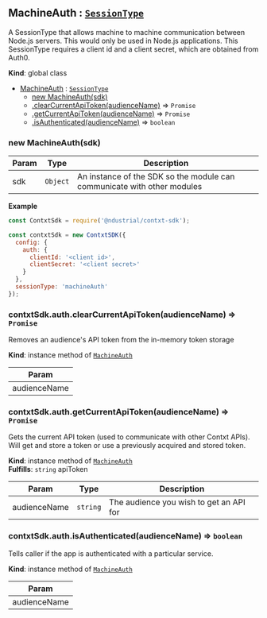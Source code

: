 <a name="MachineAuth"></a>

## MachineAuth : [<code>SessionType</code>](./Typedefs.md#SessionType)
A SessionType that allows machine to machine communication between Node.js servers. This would
only be used in Node.js applications. This SessionType requires a client id and a client secret,
which are obtained from Auth0.

**Kind**: global class  

* [MachineAuth](#MachineAuth) : [<code>SessionType</code>](./Typedefs.md#SessionType)
    * [new MachineAuth(sdk)](#new_MachineAuth_new)
    * [.clearCurrentApiToken(audienceName)](#MachineAuth+clearCurrentApiToken) ⇒ <code>Promise</code>
    * [.getCurrentApiToken(audienceName)](#MachineAuth+getCurrentApiToken) ⇒ <code>Promise</code>
    * [.isAuthenticated(audienceName)](#MachineAuth+isAuthenticated) ⇒ <code>boolean</code>

<a name="new_MachineAuth_new"></a>

### new MachineAuth(sdk)

| Param | Type | Description |
| --- | --- | --- |
| sdk | <code>Object</code> | An instance of the SDK so the module can communicate with other modules |

**Example**  
```js
const ContxtSdk = require('@ndustrial/contxt-sdk');

const contxtSdk = new ContxtSDK({
  config: {
    auth: {
      clientId: '<client id>',
      clientSecret: '<client secret>'
    }
  },
  sessionType: 'machineAuth'
});
```
<a name="MachineAuth+clearCurrentApiToken"></a>

### contxtSdk.auth.clearCurrentApiToken(audienceName) ⇒ <code>Promise</code>
Removes an audience's API token from the in-memory token storage

**Kind**: instance method of [<code>MachineAuth</code>](#MachineAuth)  

| Param |
| --- |
| audienceName | 

<a name="MachineAuth+getCurrentApiToken"></a>

### contxtSdk.auth.getCurrentApiToken(audienceName) ⇒ <code>Promise</code>
Gets the current API token (used to communicate with other Contxt APIs). Will get and store a
token or use a previously acquired and stored token.

**Kind**: instance method of [<code>MachineAuth</code>](#MachineAuth)  
**Fulfills**: <code>string</code> apiToken  

| Param | Type | Description |
| --- | --- | --- |
| audienceName | <code>string</code> | The audience you wish to get an API for |

<a name="MachineAuth+isAuthenticated"></a>

### contxtSdk.auth.isAuthenticated(audienceName) ⇒ <code>boolean</code>
Tells caller if the app is authenticated with a particular service.

**Kind**: instance method of [<code>MachineAuth</code>](#MachineAuth)  

| Param |
| --- |
| audienceName | 

